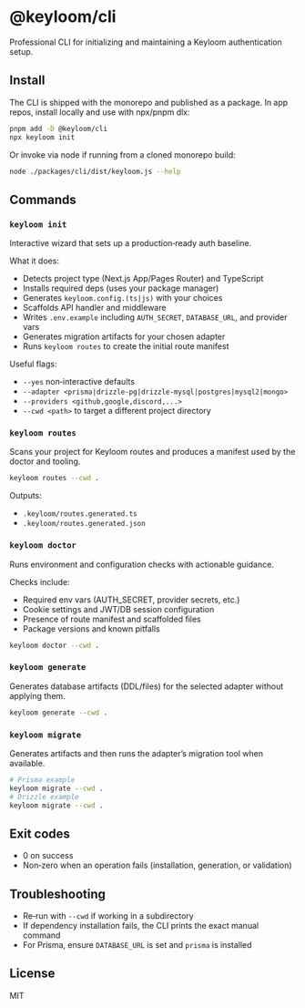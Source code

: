 # @keyloom/cli

Professional CLI for initializing and maintaining a Keyloom authentication setup.

## Install

The CLI is shipped with the monorepo and published as a package. In app repos, install locally and use with npx/pnpm dlx:

```bash
pnpm add -D @keyloom/cli
npx keyloom init
```

Or invoke via node if running from a cloned monorepo build:

```bash
node ./packages/cli/dist/keyloom.js --help
```

## Commands

### `keyloom init`
Interactive wizard that sets up a production‑ready auth baseline.

What it does:
- Detects project type (Next.js App/Pages Router) and TypeScript
- Installs required deps (uses your package manager)
- Generates `keyloom.config.(ts|js)` with your choices
- Scaffolds API handler and middleware
- Writes `.env.example` including `AUTH_SECRET`, `DATABASE_URL`, and provider vars
- Generates migration artifacts for your chosen adapter
- Runs `keyloom routes` to create the initial route manifest

Useful flags:
- `--yes` non‑interactive defaults
- `--adapter <prisma|drizzle-pg|drizzle-mysql|postgres|mysql2|mongo>`
- `--providers <github,google,discord,...>`
- `--cwd <path>` to target a different project directory

### `keyloom routes`
Scans your project for Keyloom routes and produces a manifest used by the doctor and tooling.

```bash
keyloom routes --cwd .
```

Outputs:
- `.keyloom/routes.generated.ts`
- `.keyloom/routes.generated.json`

### `keyloom doctor`
Runs environment and configuration checks with actionable guidance.

Checks include:
- Required env vars (AUTH_SECRET, provider secrets, etc.)
- Cookie settings and JWT/DB session configuration
- Presence of route manifest and scaffolded files
- Package versions and known pitfalls

```bash
keyloom doctor --cwd .
```

### `keyloom generate`
Generates database artifacts (DDL/files) for the selected adapter without applying them.

```bash
keyloom generate --cwd .
```

### `keyloom migrate`
Generates artifacts and then runs the adapter’s migration tool when available.

```bash
# Prisma example
keyloom migrate --cwd .
# Drizzle example
keyloom migrate --cwd .
```

## Exit codes
- 0 on success
- Non‑zero when an operation fails (installation, generation, or validation)

## Troubleshooting
- Re‑run with `--cwd` if working in a subdirectory
- If dependency installation fails, the CLI prints the exact manual command
- For Prisma, ensure `DATABASE_URL` is set and `prisma` is installed

## License
MIT

